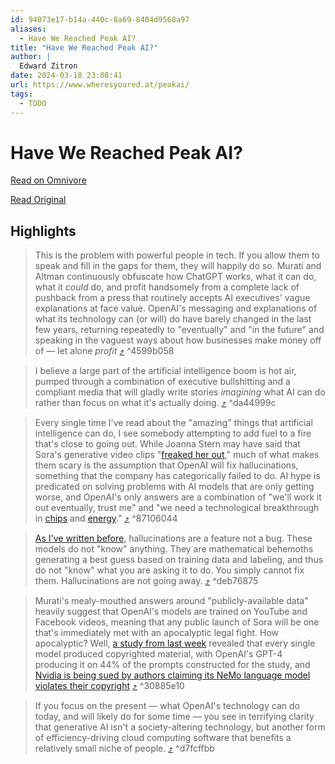 ```yaml
---
id: 94073e17-b14a-440c-8a69-8404d9568a97
aliases:
  - Have We Reached Peak AI?
title: "Have We Reached Peak AI?"
author: |
  Edward Zitron
date: 2024-03-18 23:08:41
url: https://www.wheresyoured.at/peakai/
tags:
  - TODO
---
```


# Have We Reached Peak AI?

[Read on Omnivore](https://omnivore.app/me/have-we-reached-peak-ai-18e53d30145)

[Read Original](https://www.wheresyoured.at/peakai/)

## Highlights

> This is the problem with powerful people in tech. If you allow them to speak and fill in the gaps for them, they will happily do so. Murati and Altman continuously obfuscate how ChatGPT works, what it can do, what it _could_ do, and profit handsomely from a complete lack of pushback from a press that routinely accepts AI executives' vague explanations at face value. OpenAI's messaging and explanations of what its technology can (or will) do have barely changed in the last few years, returning repeatedly to "eventually" and "in the future" and speaking in the vaguest ways about how businesses make money off of — let alone _profit_ [⤴️](https://omnivore.app/me/have-we-reached-peak-ai-18e53d30145#4599b058-7d91-4f54-975b-33f30ab850de)  ^4599b058

> I believe a large part of the artificial intelligence boom is hot air, pumped through a combination of executive bullshitting and a compliant media that will gladly write stories _imagining_ what AI can do rather than focus on what it's actually doing. [⤴️](https://omnivore.app/me/have-we-reached-peak-ai-18e53d30145#da44999c-2e4c-47e3-a263-e1600caea8c5)  ^da44999c

> Every single time I've read about the "amazing" things that artificial intelligence can do, I see somebody attempting to add fuel to a fire that's close to going out. While Joanna Stern may have said that Sora's generative video clips "[freaked her out](https://www.wsj.com/tech/personal-tech/openai-cto-sora-generative-video-interview-b66320bb?ref=wheresyoured.at)," much of what makes them scary is the assumption that OpenAI will fix hallucinations, something that the company has categorically failed to do. AI hype is predicated on solving problems with AI models that are only getting worse, and OpenAI's only answers are a combination of "we'll work it out eventually, trust me" and "we need a technological breakthrough in [chips](https://www.wsj.com/tech/ai/sam-altman-seeks-trillions-of-dollars-to-reshape-business-of-chips-and-ai-89ab3db0?ref=wheresyoured.at) and [energy](https://www.popsci.com/technology/sam-altman-age-of-ai-will-require-an-energy-breakthrough/?ref=wheresyoured.at)." [⤴️](https://omnivore.app/me/have-we-reached-peak-ai-18e53d30145#87106044-8f9d-40e8-8da3-f824554ddc95)  ^87106044

> [As I've written before](https://www.wheresyoured.at/sam-altman-fried/), hallucinations are a feature not a bug. These models do not "know" anything. They are mathematical behemoths generating a best guess based on training data and labeling, and thus do not "know" what you are asking it to do. You simply cannot fix them. Hallucinations are not going away. [⤴️](https://omnivore.app/me/have-we-reached-peak-ai-18e53d30145#deb76875-5779-4784-ae27-24c531a7a80a)  ^deb76875

> Murati's mealy-mouthed answers around "publicly-available data" heavily suggest that OpenAI's models are trained on YouTube and Facebook videos, meaning that any public launch of Sora will be one that's immediately met with an apocalyptic legal fight. How apocalyptic? Well, [a study from last week](https://www.cnbc.com/2024/03/06/gpt-4-researchers-tested-leading-ai-models-for-copyright-infringement.html?ref=wheresyoured.at) revealed that every single model produced copyrighted material, with OpenAI's GPT-4 producing it on 44% of the prompts constructed for the study, and[ Nvidia is being sued by authors claiming its NeMo language model violates their copyright](https://www.engadget.com/now-its-nvidia-being-sued-over-ai-copyright-infringement-083407300.html?ref=wheresyoured.at) [⤴️](https://omnivore.app/me/have-we-reached-peak-ai-18e53d30145#30885e10-07da-4521-8804-3b6e64a730ca)  ^30885e10

> If you focus on the present — what OpenAI's technology can do today, and will likely do for some time — you see in terrifying clarity that generative AI isn't a society-altering technology, but another form of efficiency-driving cloud computing software that benefits a relatively small niche of people. [⤴️](https://omnivore.app/me/have-we-reached-peak-ai-18e53d30145#d7fcffbb-1815-4f33-acd2-cbe8d7dddd65)  ^d7fcffbb

